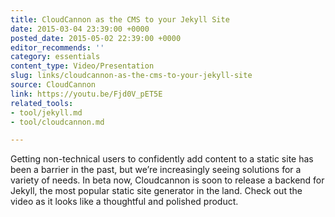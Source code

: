 ```yaml
---
title: CloudCannon as the CMS to your Jekyll Site
date: 2015-03-04 23:39:00 +0000
posted_date: 2015-05-02 22:39:00 +0000
editor_recommends: ''
category: essentials
content_type: Video/Presentation
slug: links/cloudcannon-as-the-cms-to-your-jekyll-site
source: CloudCannon
link: https://youtu.be/Fjd0V_pET5E
related_tools:
- tool/jekyll.md
- tool/cloudcannon.md

---
```

Getting non-technical users to confidently add content to a static site has been a barrier in the past, but we’re increasingly seeing solutions for a variety of needs. In beta now, Cloudcannon is soon to release a backend for Jekyll, the most popular static site generator in the land. Check out the video as it looks like a thoughtful and polished product.
